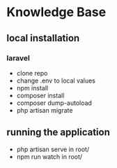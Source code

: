 # Knowledge Base 


## local installation
### laravel
* clone repo
* change .env to local values
* npm install 
* composer install 
* composer dump-autoload
* php artisan migrate

## running the application
* php artisan serve in root/
* npm run watch in root/
    
